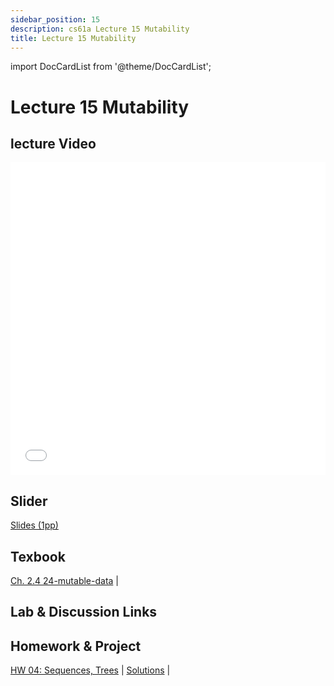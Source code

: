 ```yaml
---
sidebar_position: 15
description: cs61a Lecture 15 Mutability
title: Lecture 15 Mutability
---
```


import DocCardList from '@theme/DocCardList';


# Lecture 15 Mutability
## lecture Video

<iframe src="//player.bilibili.com/player.html?aid=277746636&bvid=BV17c411f78k&cid=1311465503&p=1&high_quality=1&danmaku=0" scrolling="no" border="0" frameborder="no" framespacing="0" allowfullscreen="true" allowfullscreen="allowfullscreen" width="100%" height="500" scrolling="no" frameborder="0" sandbox="allow-top-navigation allow-same-origin allow-forms allow-scripts"> </iframe>

## Slider
[Slides (1pp)](/resource/cs61a/15-Mutability_1pp.pdf)
## Texbook
[Ch. 2.4 24-mutable-data](https://www.composingprograms.com/pages/24-mutable-data.html) | 

## Lab & Discussion Links


## Homework & Project
[HW 04: Sequences, Trees](./homework/hw04.md) | [Solutions](./homework/sol-hw04.md) | 


<DocCardList />


